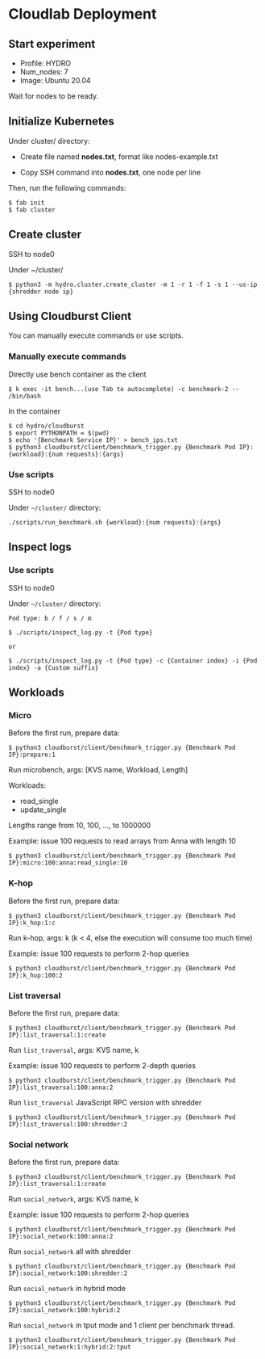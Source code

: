 # Cloudlab Deployment

## Start experiment

- Profile: HYDRO
- Num_nodes: 7
- Image: Ubuntu 20.04

Wait for nodes to be ready.

## Initialize Kubernetes

Under cluster/ directory:

- Create file named **nodes.txt**, format like nodes-example.txt

- Copy SSH command into **nodes.txt**, one node per line

Then, run the following commands:

```shell
$ fab init
$ fab cluster
```

## Create cluster

SSH to node0

Under ~/cluster/

```shell
$ python3 -m hydro.cluster.create_cluster -m 1 -r 1 -f 1 -s 1 --us-ip {shredder node ip}
```

## Using Cloudburst Client
You can manually execute commands or use scripts.
### Manually execute commands

<!-- On node0

Run ``./cli_install.sh``, which will enter ~/cloudburst/

An example for bench trigger:

``
python3 cloudburst/client/benchmark_trigger.py {Node IP}:composition:10
`` -->
Directly use bench container as the client

```shell
$ k exec -it bench...(use Tab to autocomplete) -c benchmark-2 -- /bin/bash
```

In the container

```shell
$ cd hydro/cloudburst
$ export PYTHONPATH = $(pwd)
$ echo '{Benchmark Service IP}' > bench_ips.txt
$ python3 cloudburst/client/benchmark_trigger.py {Benchmark Pod IP}:{workload}:{num requests}:{args}
```

### Use scripts

SSH to node0

Under `~/cluster/` directory:
```shell
./scripts/run_benchmark.sh {workload}:{num requests}:{args}
```

## Inspect logs

### Use scripts

SSH to node0

Under `~/cluster/` directory:
```shell
Pod type: b / f / s / m

$ ./scripts/inspect_log.py -t {Pod type}

or

$ ./scripts/inspect_log.py -t {Pod type} -c {Container index} -i {Pod index} -a {Custom suffix}
```

## Workloads

### Micro

Before the first run, prepare data:

```shell
$ python3 cloudburst/client/benchmark_trigger.py {Benchmark Pod IP}:prepare:1
```

Run microbench, args: [KVS name, Workload, Length]

Workloads:

- read_single
- update_single

Lengths range from 10, 100, ..., to 1000000

Example: issue 100 requests to read arrays from Anna with length 10

```shell
$ python3 cloudburst/client/benchmark_trigger.py {Benchmark Pod IP}:micro:100:anna:read_single:10
```

### K-hop

Before the first run, prepare data:

```shell
$ python3 cloudburst/client/benchmark_trigger.py {Benchmark Pod IP}:k_hop:1:c
```

Run k-hop, args: k (k < 4, else the execution will consume too much time)

Example: issue 100 requests to perform 2-hop queries

```shell
$ python3 cloudburst/client/benchmark_trigger.py {Benchmark Pod IP}:k_hop:100:2
```

### List traversal

Before the first run, prepare data:
```shell
$ python3 cloudburst/client/benchmark_trigger.py {Benchmark Pod IP}:list_traversal:1:create
```

Run `list_traversal`, args: KVS name, k

Example: issue 100 requests to perform 2-depth queries

```shell
$ python3 cloudburst/client/benchmark_trigger.py {Benchmark Pod IP}:list_traversal:100:anna:2
```

Run `list_traversal` JavaScript RPC version with shredder

```shell
$ python3 cloudburst/client/benchmark_trigger.py {Benchmark Pod IP}:list_traversal:100:shredder:2
```

### Social network

Before the first run, prepare data:
```shell
$ python3 cloudburst/client/benchmark_trigger.py {Benchmark Pod IP}:list_traversal:1:create
```

Run `social_network`, args: KVS name, k

Example: issue 100 requests to perform 2-hop queries

```shell
$ python3 cloudburst/client/benchmark_trigger.py {Benchmark Pod IP}:social_network:100:anna:2
```

Run `social_network` all with shredder

```shell
$ python3 cloudburst/client/benchmark_trigger.py {Benchmark Pod IP}:social_network:100:shredder:2
```

Run `social_network` in hybrid mode

```shell
$ python3 cloudburst/client/benchmark_trigger.py {Benchmark Pod IP}:social_network:100:hybrid:2
```

Run `social_network` in tput mode and 1 client per benchmark thread.

```shell
$ python3 cloudburst/client/benchmark_trigger.py {Benchmark Pod IP}:social_network:1:hybrid:2:tput
```
